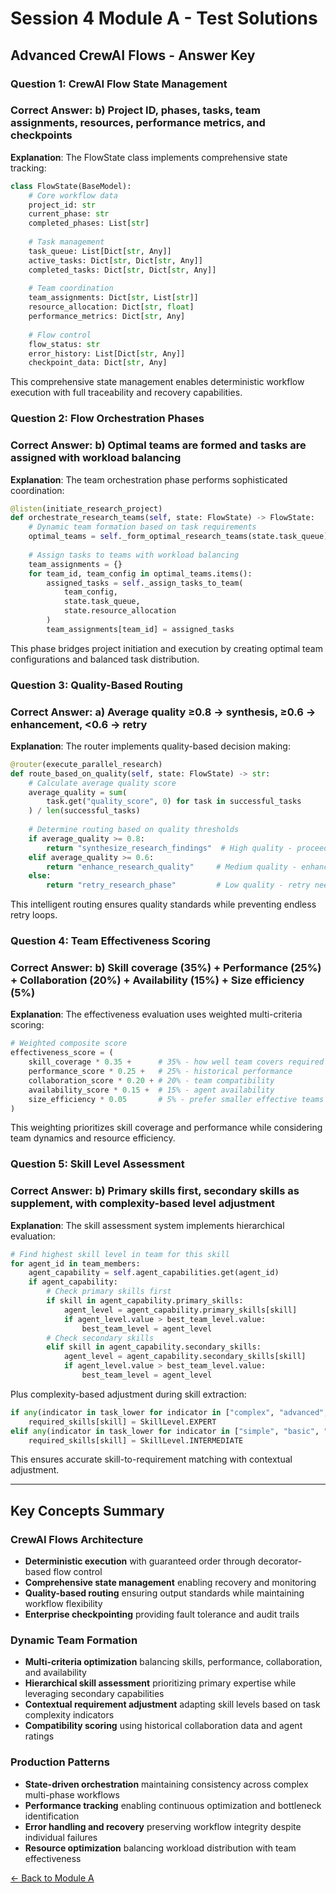 # Session 4 Module A - Test Solutions

## Advanced CrewAI Flows - Answer Key

### Question 1: CrewAI Flow State Management
### Correct Answer: b) Project ID, phases, tasks, team assignments, resources, performance metrics, and checkpoints

**Explanation**: The FlowState class implements comprehensive state tracking:
```python
class FlowState(BaseModel):
    # Core workflow data
    project_id: str
    current_phase: str
    completed_phases: List[str]
    
    # Task management
    task_queue: List[Dict[str, Any]]
    active_tasks: Dict[str, Dict[str, Any]]
    completed_tasks: Dict[str, Dict[str, Any]]
    
    # Team coordination
    team_assignments: Dict[str, List[str]]
    resource_allocation: Dict[str, float]
    performance_metrics: Dict[str, Any]
    
    # Flow control
    flow_status: str
    error_history: List[Dict[str, Any]]
    checkpoint_data: Dict[str, Any]
```

This comprehensive state management enables deterministic workflow execution with full traceability and recovery capabilities.

### Question 2: Flow Orchestration Phases
### Correct Answer: b) Optimal teams are formed and tasks are assigned with workload balancing

**Explanation**: The team orchestration phase performs sophisticated coordination:
```python
@listen(initiate_research_project)
def orchestrate_research_teams(self, state: FlowState) -> FlowState:
    # Dynamic team formation based on task requirements
    optimal_teams = self._form_optimal_research_teams(state.task_queue)
    
    # Assign tasks to teams with workload balancing
    team_assignments = {}
    for team_id, team_config in optimal_teams.items():
        assigned_tasks = self._assign_tasks_to_team(
            team_config, 
            state.task_queue,
            state.resource_allocation
        )
        team_assignments[team_id] = assigned_tasks
```

This phase bridges project initiation and execution by creating optimal team configurations and balanced task distribution.

### Question 3: Quality-Based Routing
### Correct Answer: a) Average quality ≥0.8 → synthesis, ≥0.6 → enhancement, <0.6 → retry

**Explanation**: The router implements quality-based decision making:
```python
@router(execute_parallel_research)
def route_based_on_quality(self, state: FlowState) -> str:
    # Calculate average quality score
    average_quality = sum(
        task.get("quality_score", 0) for task in successful_tasks
    ) / len(successful_tasks)
    
    # Determine routing based on quality thresholds
    if average_quality >= 0.8:
        return "synthesize_research_findings"  # High quality - proceed to synthesis
    elif average_quality >= 0.6:
        return "enhance_research_quality"     # Medium quality - enhancement needed
    else:
        return "retry_research_phase"         # Low quality - retry needed
```

This intelligent routing ensures quality standards while preventing endless retry loops.

### Question 4: Team Effectiveness Scoring
### Correct Answer: b) Skill coverage (35%) + Performance (25%) + Collaboration (20%) + Availability (15%) + Size efficiency (5%)

**Explanation**: The effectiveness evaluation uses weighted multi-criteria scoring:
```python
# Weighted composite score
effectiveness_score = (
    skill_coverage * 0.35 +      # 35% - how well team covers required skills
    performance_score * 0.25 +   # 25% - historical performance
    collaboration_score * 0.20 + # 20% - team compatibility
    availability_score * 0.15 +  # 15% - agent availability
    size_efficiency * 0.05       # 5% - prefer smaller effective teams
)
```

This weighting prioritizes skill coverage and performance while considering team dynamics and resource efficiency.

### Question 5: Skill Level Assessment
### Correct Answer: b) Primary skills first, secondary skills as supplement, with complexity-based level adjustment

**Explanation**: The skill assessment system implements hierarchical evaluation:
```python
# Find highest skill level in team for this skill
for agent_id in team_members:
    agent_capability = self.agent_capabilities.get(agent_id)
    if agent_capability:
        # Check primary skills first
        if skill in agent_capability.primary_skills:
            agent_level = agent_capability.primary_skills[skill]
            if agent_level.value > best_team_level.value:
                best_team_level = agent_level
        # Check secondary skills
        elif skill in agent_capability.secondary_skills:
            agent_level = agent_capability.secondary_skills[skill]
            if agent_level.value > best_team_level.value:
                best_team_level = agent_level
```

Plus complexity-based adjustment during skill extraction:
```python
if any(indicator in task_lower for indicator in ["complex", "advanced", "expert"]):
    required_skills[skill] = SkillLevel.EXPERT
elif any(indicator in task_lower for indicator in ["simple", "basic", "quick"]):
    required_skills[skill] = SkillLevel.INTERMEDIATE
```

This ensures accurate skill-to-requirement matching with contextual adjustment.

---

## Key Concepts Summary

### CrewAI Flows Architecture
- **Deterministic execution** with guaranteed order through decorator-based flow control
- **Comprehensive state management** enabling recovery and monitoring
- **Quality-based routing** ensuring output standards while maintaining workflow flexibility
- **Enterprise checkpointing** providing fault tolerance and audit trails

### Dynamic Team Formation
- **Multi-criteria optimization** balancing skills, performance, collaboration, and availability
- **Hierarchical skill assessment** prioritizing primary expertise while leveraging secondary capabilities
- **Contextual requirement adjustment** adapting skill levels based on task complexity indicators
- **Compatibility scoring** using historical collaboration data and agent ratings

### Production Patterns
- **State-driven orchestration** maintaining consistency across complex multi-phase workflows
- **Performance tracking** enabling continuous optimization and bottleneck identification
- **Error handling and recovery** preserving workflow integrity despite individual failures
- **Resource optimization** balancing workload distribution with team effectiveness

[← Back to Module A](Session4_ModuleA_Advanced_CrewAI_Flows.md)